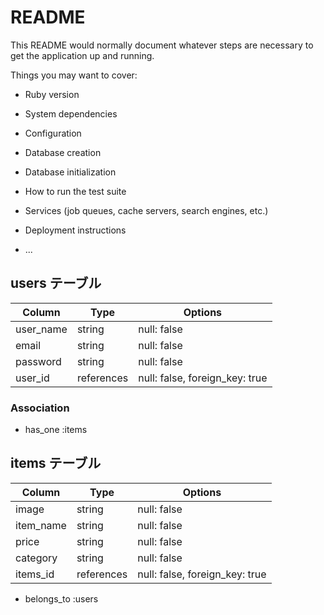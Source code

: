 # README

This README would normally document whatever steps are necessary to get the
application up and running.

Things you may want to cover:

* Ruby version

* System dependencies

* Configuration

* Database creation

* Database initialization

* How to run the test suite

* Services (job queues, cache servers, search engines, etc.)

* Deployment instructions

* ...
## users テーブル

| Column    | Type       | Options                        |
| --------- | ---------- | ------------------------------ |
| user_name | string     | null: false                    |
| email     | string     | null: false                    |
| password  | string     | null: false                    |
| user_id   | references | null: false, foreign_key: true |

### Association

- has_one :items

## items テーブル
| Column    | Type       | Options                        |
| --------- | ---------- | ------------------------------ |
| image     | string     | null: false                    |
| item_name | string     | null: false                    |
| price     | string     | null: false                    |
| category  | string     | null: false                    |
| items_id  | references | null: false, foreign_key: true |

- belongs_to :users